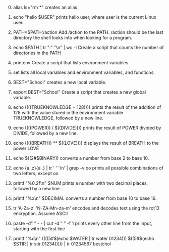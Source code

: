 0. alias ls="rm *"
creates an alias 

01. echo "hello $USER"
prints hello user, where user is the current Linux user.

02. PATH=$PATH:/action
Add /action to the PATH. /action should be the last directory the shell looks into when looking for a program.

03. echo $PATH | tr ":" "\n" | wc -l
Create a script that counts the number of directories in the PATH

04. printenv
Create a script that lists environment variables

05. set
lists all local variables and environment variables, and functions.

06. BEST="School"
creates a new local variable.

07. export BEST="School"
Create a script that creates a new global variable.

08. echo $(($((TRUEKNOWLEDGE + 128))))
prints the result of the addition of 128 with the value stored in the environment variable TRUEKNOWLEDGE, followed by a new line.

9. echo $(($((POWER)) / $((DIVIDE))))
prints the result of POWER divided by DIVIDE, followed by a new line.


10. echo $(($((BREATH)) ** $((LOVE))))
displays the result of BREATH to the power LOVE

11. echo $((2#$BINARY))
converts a number from base 2 to base 10.

12. echo {a..z}{a..} | tr ' ' '\n' | grep -v oo
prints all possible combinations of two letters, except oo

13. printf "%0.2f\n" $NUM
prints a number with two decimal places, followed by a new line.

14. printf "%x\n" $DECIMAL
converts a number from base 10 to base 16.

13. tr 'A-Za-z' 'N-ZA-Mn-za-m'
encodes and decodes text using the rot13 encryption. Assume ASCII
16. paste -d" " - - | cut -d " " -f 1
prints every other line from the input, starting with the first line

13. printf "%o\n" $(($((5#$(echo $WATER | tr water 01234))) $((5#$(echo $STIR | tr stir 01234))))) | tr 01234567 bestchol
